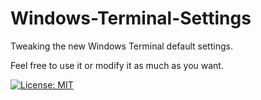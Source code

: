 # Windows-Terminal-Settings
Tweaking the new Windows Terminal default settings.

Feel free to use it or modify it as much as you want.

[![License: MIT](https://img.shields.io/badge/License-MIT-yellow.svg)](https://opensource.org/licenses/MIT)
